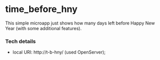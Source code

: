 # time_before_hny
This simple microapp just shows how many days left before Happy New Year (with some additional features).

### Tech details
- local URI: http://t-b-hny/ (used OpenServer);
